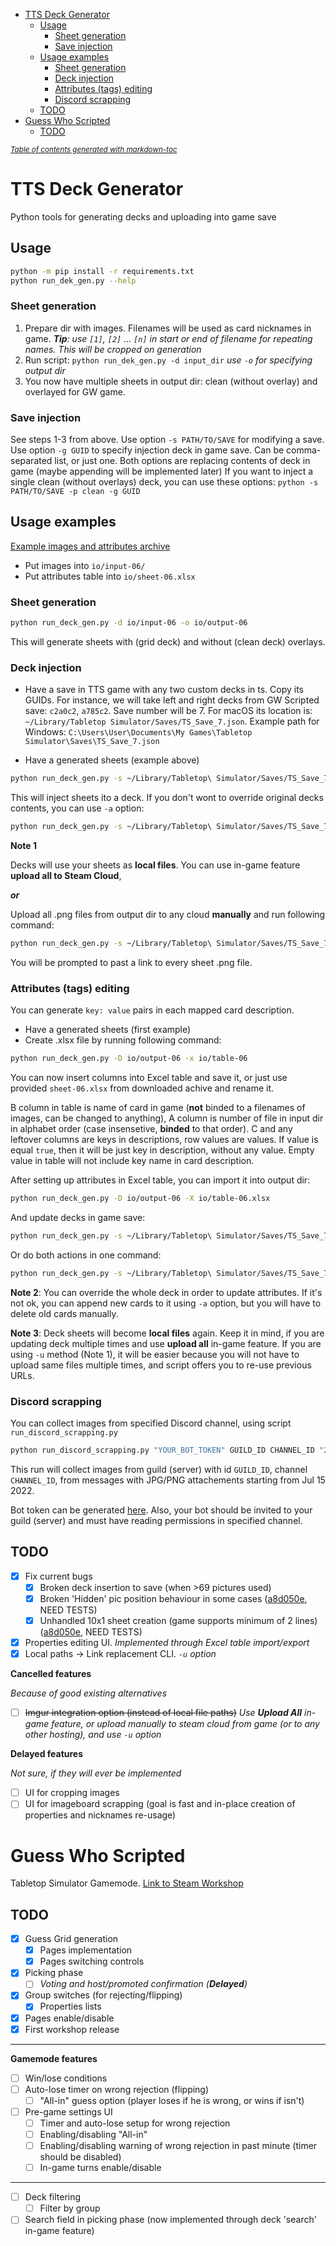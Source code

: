 - [TTS Deck Generator](#tts-deck-generator)
  - [Usage](#usage)
    - [Sheet generation](#sheet-generation)
    - [Save injection](#save-injection)
  - [Usage examples](#usage-examples)
    - [Sheet generation](#sheet-generation-1)
    - [Deck injection](#deck-injection)
    - [Attributes (tags) editing](#attributes-tags-editing)
    - [Discord scrapping](#discord-scrapping)
  - [TODO](#todo)
- [Guess Who Scripted](#guess-who-scripted)
  - [TODO](#todo-1)

<small><i><a href='http://ecotrust-canada.github.io/markdown-toc/'>Table of contents generated with markdown-toc</a></i></small>

# TTS Deck Generator

Python tools for generating decks and uploading into game save

## Usage

```sh
python -m pip install -r requirements.txt
python run_dek_gen.py --help
```

### Sheet generation

1. Prepare dir with images. Filenames will be used as card nicknames in game.
   ***Tip**: use `[1]`, `[2]` ... `[n]` in start or end of filename for repeating names.
   This will be cropped on generation*
2. Run script: `python run_dek_gen.py -d input_dir` *use `-o` for specifying output dir*
3. You now have multiple sheets in output dir: clean (without overlay) and overlayed for GW game.

### Save injection

See steps 1-3 from above. Use option `-s PATH/TO/SAVE` for modifying a save.
Use option `-g GUID` to specify injection deck in game save. Can be comma-separated list, or just one.
Both options are replacing contents of deck in game (maybe appending will be implemented later) 
If you want to inject a single clean (without overlays) deck, you can use these options: `python -s PATH/TO/SAVE -p clean -g GUID`

## Usage examples

[Example images and attributes archive](https://disk.yandex.ru/d/cdFLHx24FUB7kA)

- Put images into `io/input-06/`
- Put attributes table into `io/sheet-06.xlsx`

### Sheet generation

```sh
python run_deck_gen.py -d io/input-06 -o io/output-06
```

This will generate sheets with (grid deck) and without (clean deck) overlays.

### Deck injection

- Have a save in TTS game with any two custom decks in ts. Copy its GUIDs.
For instance, we will take left and right decks from GW Scripted save: `c2a0c2`, `a785c2`.
Save number will be 7. For macOS its location is: `~/Library/Tabletop Simulator/Saves/TS_Save_7.json`.
Example path for Windows: `C:\Users\User\Documents\My Games\Tabletop Simulator\Saves\TS_Save_7.json`

- Have a generated sheets (example above)

```sh
python run_deck_gen.py -s ~/Library/Tabletop\ Simulator/Saves/TS_Save_7.json -D io/output-06 -g c2a0c2,a785c2
```

This will inject sheets ito a deck. If you don't wont to override original decks contents, you can use `-a` option:

```sh
python run_deck_gen.py -s ~/Library/Tabletop\ Simulator/Saves/TS_Save_7.json -D io/output-06 -g c2a0c2,a785c2 -a
```

**Note 1**

Decks will use your sheets as **local files**. 
You can use in-game feature **upload all to Steam Cloud**, 

***or***

Upload all .png files from output dir to any cloud **manually** and run following command:

```sh
python run_deck_gen.py -s ~/Library/Tabletop\ Simulator/Saves/TS_Save_7.json -o io/output-06 -u
```

You will be prompted to past a link to every sheet .png file.

### Attributes (tags) editing

You can generate `key: value` pairs in each mapped card description.

- Have a generated sheets (first example)
- Create .xlsx file by running following command:

```sh
python run_deck_gen.py -D io/output-06 -x io/table-06
```

You can now insert columns into Excel table and save it, or just use provided `sheet-06.xlsx` from downloaded achive and rename it.

B column in table is name of card in game (**not** binded to a filenames of images, can be changed to anything), 
A column is number of file in input dir in alphabet order (case insensetive, **binded** to that order).
C and any leftover columns are keys in descriptions, row values are values.
If value is equal `true`, then it will be just key in description, without any value.
Empty value in table will not include key name in card description.

After setting up attributes in Excel table, you can import it into output dir:

```sh
python run_deck_gen.py -D io/output-06 -X io/table-06.xlsx
```

And update decks in game save:

```sh
python run_deck_gen.py -s ~/Library/Tabletop\ Simulator/Saves/TS_Save_7.json -D io/output-06 -g c2a0c2,a785c2
```

Or do both actions in one command:

```sh
python run_deck_gen.py -s ~/Library/Tabletop\ Simulator/Saves/TS_Save_7.json -D io/output-06 -g c2a0c2,a785c2 -X io/table-06.xlsx
```

**Note 2**: You can override the whole deck in order to update attributes. If it's not ok, you can append new cards to it using `-a` option,
but you will have to delete old cards manually.

**Note 3**: Deck sheets will become **local files** again. Keep it in mind, if you are updating deck multiple times and use **upload all** in-game feature.
If you are using `-u` method (Note 1), it will be easier because you will not have to upload same files multiple times, and script offers you to re-use previous URLs.

### Discord scrapping

You can collect images from specified Discord channel, using script `run_discord_scrapping.py`

```sh
python run_discord_scrapping.py "YOUR_BOT_TOKEN" GUILD_ID CHANNEL_ID "22/07/15 00:00:00"`
```

This run will collect images from guild (server) with id `GUILD_ID`, channel `CHANNEL_ID`,
from messages with JPG/PNG attachements starting from Jul 15 2022.

Bot token can be generated [here](https://discord.com/developers/applications).
Also, your bot should be invited to your guild (server) and must have reading permissions in specified channel.

## TODO

- [x] Fix current bugs
  - [x] Broken deck insertion to save (when >69 pictures used)
  - [x] Broken 'Hidden' pic position behaviour in some cases ([a8d050e](https://github.com/ZONT3/tts-deck-generator/commit/a8d050e43e874a795ef8bf3255446ea9a4525e46), NEED TESTS)
  - [x] Unhandled 10x1 sheet creation (game supports minimum of 2 lines) ([a8d050e](https://github.com/ZONT3/tts-deck-generator/commit/a8d050e43e874a795ef8bf3255446ea9a4525e46), NEED TESTS)
- [x] Properties editing UI. *Implemented through Excel table import/export*
- [x] Local paths -> Link replacement CLI. *`-u` option*

**Cancelled features**

*Because of good existing alternatives*

- [ ] ~~Imgur integration option (instead of local file paths)~~ *Use **Upload All** in-game feature, or upload manually to steam cloud from game (or to any other hosting), and use `-u` option*

**Delayed features**

*Not sure, if they will ever be implemented*

- [ ] UI for cropping images
- [ ] UI for imageboard scrapping (goal is fast and in-place creation of properties and nicknames re-usage)

# Guess Who Scripted

Tabletop Simulator Gamemode.
[Link to Steam Workshop](https://steamcommunity.com/sharedfiles/filedetails/?id=2838958039)

## TODO

- [x] Guess Grid generation
  - [x] Pages implementation
  - [x] Pages switching controls
- [x] Picking phase
  - [ ] *Voting and host/promoted confirmation (**Delayed**)*
- [x] Group switches (for rejecting/flipping)
  - [x] Properties lists
- [x] Pages enable/disable
- [x] First workshop release

---

**Gamemode features**

- [ ] Win/lose conditions
- [ ] Auto-lose timer on wrong rejection (flipping) 
  - [ ] "All-in" guess option (player loses if he is wrong, or wins if isn't)
- [ ] Pre-game settings UI
  - [ ] Timer and auto-lose setup for wrong rejection
  - [ ] Enabling/disabling "All-in"
  - [ ] Enabling/disabling warning of wrong rejection in past minute (timer should be disabled)
  - [ ] In-game turns enable/disable

---

- [ ] Deck filtering
  - [ ] Filter by group
- [ ] Search field in picking phase (now implemented through deck 'search' in-game feature)
